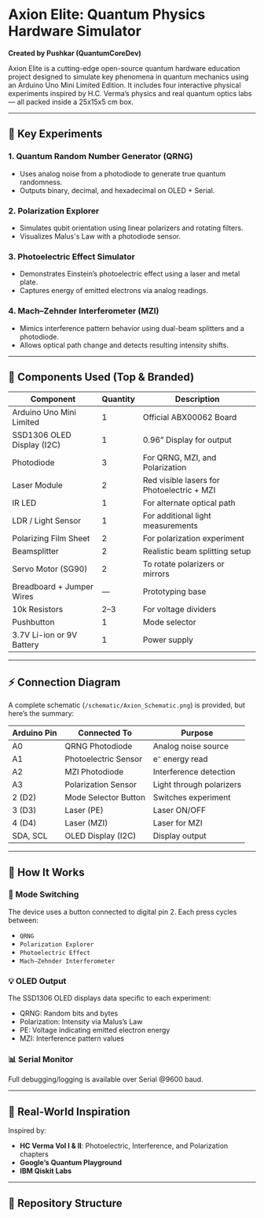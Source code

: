 # Axion Elite: Quantum Physics Hardware Simulator

**Created by Pushkar (QuantumCoreDev)**

Axion Elite is a cutting-edge open-source quantum hardware education project designed to simulate key phenomena in quantum mechanics using an Arduino Uno Mini Limited Edition. It includes four interactive physical experiments inspired by H.C. Verma’s physics and real quantum optics labs — all packed inside a 25x15x5 cm box.

---

## 🔬 Key Experiments

### 1. **Quantum Random Number Generator (QRNG)**
- Uses analog noise from a photodiode to generate true quantum randomness.
- Outputs binary, decimal, and hexadecimal on OLED + Serial.

### 2. **Polarization Explorer**
- Simulates qubit orientation using linear polarizers and rotating filters.
- Visualizes Malus's Law with a photodiode sensor.

### 3. **Photoelectric Effect Simulator**
- Demonstrates Einstein’s photoelectric effect using a laser and metal plate.
- Captures energy of emitted electrons via analog readings.

### 4. **Mach–Zehnder Interferometer (MZI)**
- Mimics interference pattern behavior using dual-beam splitters and a photodiode.
- Allows optical path change and detects resulting intensity shifts.

---

## 🧰 Components Used (Top & Branded)

| Component                   | Quantity | Description                               |
|----------------------------|----------|-------------------------------------------|
| Arduino Uno Mini Limited   | 1        | Official ABX00062 Board                    |
| SSD1306 OLED Display (I2C) | 1        | 0.96” Display for output                   |
| Photodiode                 | 3        | For QRNG, MZI, and Polarization           |
| Laser Module               | 2        | Red visible lasers for Photoelectric + MZI|
| IR LED                     | 1        | For alternate optical path                |
| LDR / Light Sensor         | 1        | For additional light measurements         |
| Polarizing Film Sheet      | 2        | For polarization experiment               |
| Beamsplitter               | 2        | Realistic beam splitting setup            |
| Servo Motor (SG90)         | 2        | To rotate polarizers or mirrors           |
| Breadboard + Jumper Wires  | —        | Prototyping base                          |
| 10k Resistors              | 2–3      | For voltage dividers                      |
| Pushbutton                 | 1        | Mode selector                             |
| 3.7V Li-ion or 9V Battery  | 1        | Power supply                              |

---

## ⚡ Connection Diagram

A complete schematic (`/schematic/Axion_Schematic.png`) is provided, but here’s the summary:

| Arduino Pin | Connected To            | Purpose                      |
|-------------|--------------------------|------------------------------|
| A0          | QRNG Photodiode          | Analog noise source          |
| A1          | Photoelectric Sensor     | e⁻ energy read               |
| A2          | MZI Photodiode           | Interference detection       |
| A3          | Polarization Sensor      | Light through polarizers     |
| 2 (D2)      | Mode Selector Button     | Switches experiment          |
| 3 (D3)      | Laser (PE)               | Laser ON/OFF                 |
| 4 (D4)      | Laser (MZI)              | Laser for MZI                |
| SDA, SCL    | OLED Display (I2C)       | Display output               |

---

## 🧠 How It Works

### 🧩 Mode Switching
The device uses a button connected to digital pin 2. Each press cycles between:
- `QRNG`
- `Polarization Explorer`
- `Photoelectric Effect`
- `Mach–Zehnder Interferometer`

### 💡 OLED Output
The SSD1306 OLED displays data specific to each experiment:
- QRNG: Random bits and bytes
- Polarization: Intensity via Malus’s Law
- PE: Voltage indicating emitted electron energy
- MZI: Interference pattern values

### 📊 Serial Monitor
Full debugging/logging is available over Serial @9600 baud.

---

## 🧪 Real-World Inspiration
Inspired by:
- **HC Verma Vol I & II**: Photoelectric, Interference, and Polarization chapters
- **Google’s Quantum Playground**
- **IBM Qiskit Labs**

---

## 📁 Repository Structure

